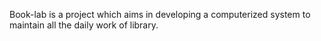 Book-lab is a project which
aims in developing a computerized system to
maintain all the daily work of library.

